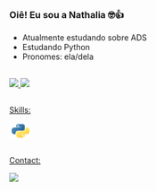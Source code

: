 ### Oiê! Eu sou a Nathalia 🤓👍

- Atualmente estudando sobre ADS
- Estudando Python
- Pronomes: ela/dela
##
<div>
  <a href="https://github.com/Nathhy21/">
    <img height="180em" src="https://github-readme-stats.vercel.app/api?username=Nathyy21&show_icons=true&hide=contribs,prs&cache_seconds=86400&theme=dracula"/>
    <img height= "120em" src="https://github-readme-stats.vercel.app/api/top-langs/?username=Nathyy21&layout=compact&langs_count=168&theme=dracula"/>
<div>
    
##
Skills:
 <div>
   <img align="center" alt="Nathhy-Python" height="30" width="40" src="https://raw.githubusercontent.com/devicons/devicon/master/icons/python/python-original.svg">

##
Contact:
<div>
  <a href = "mailto:nathbarodrigues25@gmail.com"><img src="https://img.shields.io/badge/Gmail-D14836?style=for-the-badge&logo=gmail&logoColor=white">
</div>
